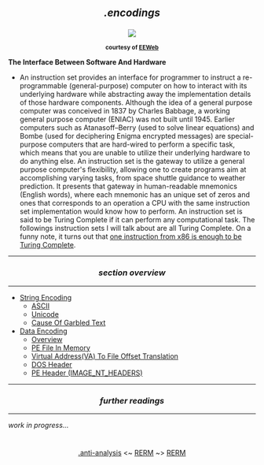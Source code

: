 ## *<p align='center'>.encodings</p>*

<div align='center'> 
<img src="https://github.com/yellowbyte/reverse-engineering-reference-manual/blob/reorganize/images/instruction-sets/isa.png"> 
<p align='center'><sub><strong>courtesy of <a href="https://www.eeweb.com/quizzes/instruction-set-architecture">EEWeb</a></strong></sub></p>
</div>

__The Interface Between Software And Hardware__
* An instruction set provides an interface for programmer to instruct a re-programmable (general-purpose) computer on how to interact with its underlying hardware while abstracting away the implementation details of those hardware components. Although the idea of a general purpose computer was conceived in 1837 by Charles Babbage, a working general purpose computer (ENIAC) was not built until 1945. Earlier computers such as Atanasoff–Berry (used to solve linear equations) and Bombe (used for deciphering Enigma encrypted messages) are special-purpose computers that
 are hard-wired to perform a specific task, which means that you are unable to utilize their underlying hardware to do anything else. An instruction set is the gateway to utilize a general purpose computer's flexibility, allowing one to create programs aim at accomplishing varying tasks, from space shuttle guidance to weather prediction. It presents that gateway in human-readable mnemonics (English words), where each mnemonic has an unique set of zeros and ones that corresponds to an operation a CPU with the same instruction set implementation would know how to perform. An instruction set is said to be Turing Complete if it can perform any computational task. The followings instruction sets I will talk about are all Turing Complete. On a funny note, it turns out that [one instruction from x86 is enough to be Turing Complete](https://www.cl.cam.ac.uk/~sd601/papers/mov.pdf).

---
### *<p align='center'> section overview </p>*
---
* [String Encoding](String_Encoding.md)
  * [ASCII](String_Encoding.md#)
  * [Unicode](String_Encoding.md#)
  * [Cause Of Garbled Text](String_Encoding.md#)
* [Data Encoding](Data_Encoding.md)
  * [Overview](Data_Encoding.md#)
  * [PE File In Memory](Data_Encoding.md#)
  * [Virtual Address(VA) To File Offset Translation](Data_Encoding.md#)
  * [DOS Header](Data_Encoding.md#)
  * [PE Header (IMAGE_NT_HEADERS)](Data_Encoding.md#)

---
### *<p align='center'> further readings </p>*
---
*work in progress...*

#
<p align='center'><a href="/contents/anti-analysis/anti-analysis.md">.anti-analysis</a> <~ <a href="/README.md#table-of-contents">RERM</a> ~> <a href="/README.md#table-of-contents">RERM</a></p>
